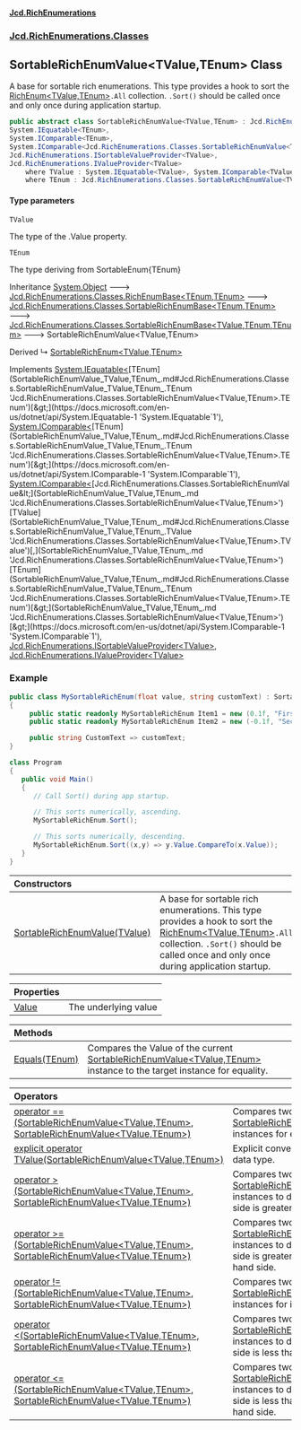#### [Jcd.RichEnumerations](index.md 'index')
### [Jcd.RichEnumerations.Classes](Jcd.RichEnumerations.Classes.md 'Jcd.RichEnumerations.Classes')

## SortableRichEnumValue<TValue,TEnum> Class

A base for sortable rich enumerations. This type provides a hook to sort the [RichEnum&lt;TValue,TEnum&gt;](RichEnum_TValue,TEnum_.md 'Jcd.RichEnumerations.Classes.RichEnum<TValue,TEnum>')`.All` collection.
`.Sort()` should be called once and only once during application startup.

```csharp
public abstract class SortableRichEnumValue<TValue,TEnum> : Jcd.RichEnumerations.Classes.SortableRichEnumBase<TValue, TEnum, TEnum>,
System.IEquatable<TEnum>,
System.IComparable<TEnum>,
System.IComparable<Jcd.RichEnumerations.Classes.SortableRichEnumValue<TValue, TEnum>>,
Jcd.RichEnumerations.ISortableValueProvider<TValue>,
Jcd.RichEnumerations.IValueProvider<TValue>
    where TValue : System.IEquatable<TValue>, System.IComparable<TValue>
    where TEnum : Jcd.RichEnumerations.Classes.SortableRichEnumValue<TValue, TEnum>, Jcd.RichEnumerations.ISortableValueProvider<TValue>
```
#### Type parameters

<a name='Jcd.RichEnumerations.Classes.SortableRichEnumValue_TValue,TEnum_.TValue'></a>

`TValue`

The type of the .Value property.

<a name='Jcd.RichEnumerations.Classes.SortableRichEnumValue_TValue,TEnum_.TEnum'></a>

`TEnum`

The type deriving from SortableEnum{TEnum}

Inheritance [System.Object](https://docs.microsoft.com/en-us/dotnet/api/System.Object 'System.Object') &#129106; [Jcd.RichEnumerations.Classes.RichEnumBase&lt;](RichEnumBase_TEnumeration,TEnumeratedItem_.md 'Jcd.RichEnumerations.Classes.RichEnumBase<TEnumeration,TEnumeratedItem>')[TEnum](SortableRichEnumValue_TValue,TEnum_.md#Jcd.RichEnumerations.Classes.SortableRichEnumValue_TValue,TEnum_.TEnum 'Jcd.RichEnumerations.Classes.SortableRichEnumValue<TValue,TEnum>.TEnum')[,](RichEnumBase_TEnumeration,TEnumeratedItem_.md 'Jcd.RichEnumerations.Classes.RichEnumBase<TEnumeration,TEnumeratedItem>')[TEnum](SortableRichEnumValue_TValue,TEnum_.md#Jcd.RichEnumerations.Classes.SortableRichEnumValue_TValue,TEnum_.TEnum 'Jcd.RichEnumerations.Classes.SortableRichEnumValue<TValue,TEnum>.TEnum')[&gt;](RichEnumBase_TEnumeration,TEnumeratedItem_.md 'Jcd.RichEnumerations.Classes.RichEnumBase<TEnumeration,TEnumeratedItem>') &#129106; [Jcd.RichEnumerations.Classes.SortableRichEnumBase&lt;](SortableRichEnumBase_TEnumeration,TEnumeratedItem_.md 'Jcd.RichEnumerations.Classes.SortableRichEnumBase<TEnumeration,TEnumeratedItem>')[TEnum](SortableRichEnumValue_TValue,TEnum_.md#Jcd.RichEnumerations.Classes.SortableRichEnumValue_TValue,TEnum_.TEnum 'Jcd.RichEnumerations.Classes.SortableRichEnumValue<TValue,TEnum>.TEnum')[,](SortableRichEnumBase_TEnumeration,TEnumeratedItem_.md 'Jcd.RichEnumerations.Classes.SortableRichEnumBase<TEnumeration,TEnumeratedItem>')[TEnum](SortableRichEnumValue_TValue,TEnum_.md#Jcd.RichEnumerations.Classes.SortableRichEnumValue_TValue,TEnum_.TEnum 'Jcd.RichEnumerations.Classes.SortableRichEnumValue<TValue,TEnum>.TEnum')[&gt;](SortableRichEnumBase_TEnumeration,TEnumeratedItem_.md 'Jcd.RichEnumerations.Classes.SortableRichEnumBase<TEnumeration,TEnumeratedItem>') &#129106; [Jcd.RichEnumerations.Classes.SortableRichEnumBase&lt;](SortableRichEnumBase_TValue,TEnumeration,TEnumeratedItem_.md 'Jcd.RichEnumerations.Classes.SortableRichEnumBase<TValue,TEnumeration,TEnumeratedItem>')[TValue](SortableRichEnumValue_TValue,TEnum_.md#Jcd.RichEnumerations.Classes.SortableRichEnumValue_TValue,TEnum_.TValue 'Jcd.RichEnumerations.Classes.SortableRichEnumValue<TValue,TEnum>.TValue')[,](SortableRichEnumBase_TValue,TEnumeration,TEnumeratedItem_.md 'Jcd.RichEnumerations.Classes.SortableRichEnumBase<TValue,TEnumeration,TEnumeratedItem>')[TEnum](SortableRichEnumValue_TValue,TEnum_.md#Jcd.RichEnumerations.Classes.SortableRichEnumValue_TValue,TEnum_.TEnum 'Jcd.RichEnumerations.Classes.SortableRichEnumValue<TValue,TEnum>.TEnum')[,](SortableRichEnumBase_TValue,TEnumeration,TEnumeratedItem_.md 'Jcd.RichEnumerations.Classes.SortableRichEnumBase<TValue,TEnumeration,TEnumeratedItem>')[TEnum](SortableRichEnumValue_TValue,TEnum_.md#Jcd.RichEnumerations.Classes.SortableRichEnumValue_TValue,TEnum_.TEnum 'Jcd.RichEnumerations.Classes.SortableRichEnumValue<TValue,TEnum>.TEnum')[&gt;](SortableRichEnumBase_TValue,TEnumeration,TEnumeratedItem_.md 'Jcd.RichEnumerations.Classes.SortableRichEnumBase<TValue,TEnumeration,TEnumeratedItem>') &#129106; SortableRichEnumValue<TValue,TEnum>

Derived
&#8627; [SortableRichEnum&lt;TValue,TEnum&gt;](SortableRichEnum_TValue,TEnum_.md 'Jcd.RichEnumerations.Classes.SortableRichEnum<TValue,TEnum>')

Implements [System.IEquatable&lt;](https://docs.microsoft.com/en-us/dotnet/api/System.IEquatable-1 'System.IEquatable`1')[TEnum](SortableRichEnumValue_TValue,TEnum_.md#Jcd.RichEnumerations.Classes.SortableRichEnumValue_TValue,TEnum_.TEnum 'Jcd.RichEnumerations.Classes.SortableRichEnumValue<TValue,TEnum>.TEnum')[&gt;](https://docs.microsoft.com/en-us/dotnet/api/System.IEquatable-1 'System.IEquatable`1'), [System.IComparable&lt;](https://docs.microsoft.com/en-us/dotnet/api/System.IComparable-1 'System.IComparable`1')[TEnum](SortableRichEnumValue_TValue,TEnum_.md#Jcd.RichEnumerations.Classes.SortableRichEnumValue_TValue,TEnum_.TEnum 'Jcd.RichEnumerations.Classes.SortableRichEnumValue<TValue,TEnum>.TEnum')[&gt;](https://docs.microsoft.com/en-us/dotnet/api/System.IComparable-1 'System.IComparable`1'), [System.IComparable&lt;](https://docs.microsoft.com/en-us/dotnet/api/System.IComparable-1 'System.IComparable`1')[Jcd.RichEnumerations.Classes.SortableRichEnumValue&lt;](SortableRichEnumValue_TValue,TEnum_.md 'Jcd.RichEnumerations.Classes.SortableRichEnumValue<TValue,TEnum>')[TValue](SortableRichEnumValue_TValue,TEnum_.md#Jcd.RichEnumerations.Classes.SortableRichEnumValue_TValue,TEnum_.TValue 'Jcd.RichEnumerations.Classes.SortableRichEnumValue<TValue,TEnum>.TValue')[,](SortableRichEnumValue_TValue,TEnum_.md 'Jcd.RichEnumerations.Classes.SortableRichEnumValue<TValue,TEnum>')[TEnum](SortableRichEnumValue_TValue,TEnum_.md#Jcd.RichEnumerations.Classes.SortableRichEnumValue_TValue,TEnum_.TEnum 'Jcd.RichEnumerations.Classes.SortableRichEnumValue<TValue,TEnum>.TEnum')[&gt;](SortableRichEnumValue_TValue,TEnum_.md 'Jcd.RichEnumerations.Classes.SortableRichEnumValue<TValue,TEnum>')[&gt;](https://docs.microsoft.com/en-us/dotnet/api/System.IComparable-1 'System.IComparable`1'), [Jcd.RichEnumerations.ISortableValueProvider&lt;](ISortableValueProvider_TValue_.md 'Jcd.RichEnumerations.ISortableValueProvider<TValue>')[TValue](SortableRichEnumValue_TValue,TEnum_.md#Jcd.RichEnumerations.Classes.SortableRichEnumValue_TValue,TEnum_.TValue 'Jcd.RichEnumerations.Classes.SortableRichEnumValue<TValue,TEnum>.TValue')[&gt;](ISortableValueProvider_TValue_.md 'Jcd.RichEnumerations.ISortableValueProvider<TValue>'), [Jcd.RichEnumerations.IValueProvider&lt;](IValueProvider_TValue_.md 'Jcd.RichEnumerations.IValueProvider<TValue>')[TValue](SortableRichEnumValue_TValue,TEnum_.md#Jcd.RichEnumerations.Classes.SortableRichEnumValue_TValue,TEnum_.TValue 'Jcd.RichEnumerations.Classes.SortableRichEnumValue<TValue,TEnum>.TValue')[&gt;](IValueProvider_TValue_.md 'Jcd.RichEnumerations.IValueProvider<TValue>')

### Example

```csharp
public class MySortableRichEnum(float value, string customText) : SortableRichEnumValue<float,MySortableRichEnum>(value)
{
     public static readonly MySortableRichEnum Item1 = new (0.1f, "First Item");
     public static readonly MySortableRichEnum Item2 = new (-0.1f, "Second Item");

     public string CustomText => customText;
}

class Program
{
   public void Main()
   {
      // Call Sort() during app startup.

      // This sorts numerically, ascending.
      MySortableRichEnum.Sort();

      // This sorts numerically, descending.
      MySortableRichEnum.Sort((x,y) => y.Value.CompareTo(x.Value));
   }
}
```

| Constructors | |
| :--- | :--- |
| [SortableRichEnumValue(TValue)](SortableRichEnumValue_TValue,TEnum_..ctor.wDOQro5BNGuHCyh1Hy80FQ.md 'Jcd.RichEnumerations.Classes.SortableRichEnumValue<TValue,TEnum>.SortableRichEnumValue(TValue)') | A base for sortable rich enumerations. This type provides a hook to sort the [RichEnum&lt;TValue,TEnum&gt;](RichEnum_TValue,TEnum_.md 'Jcd.RichEnumerations.Classes.RichEnum<TValue,TEnum>')`.All` collection. `.Sort()` should be called once and only once during application startup. |

| Properties | |
| :--- | :--- |
| [Value](SortableRichEnumValue_TValue,TEnum_.Value.md 'Jcd.RichEnumerations.Classes.SortableRichEnumValue<TValue,TEnum>.Value') | The underlying value |

| Methods | |
| :--- | :--- |
| [Equals(TEnum)](SortableRichEnumValue_TValue,TEnum_.Equals.ADEI5fDC8SpkDVWoKwf06Q.md 'Jcd.RichEnumerations.Classes.SortableRichEnumValue<TValue,TEnum>.Equals(TEnum)') | Compares the Value of the current [SortableRichEnumValue&lt;TValue,TEnum&gt;](SortableRichEnumValue_TValue,TEnum_.md 'Jcd.RichEnumerations.Classes.SortableRichEnumValue<TValue,TEnum>') instance to the target instance for equality. |

| Operators | |
| :--- | :--- |
| [operator ==(SortableRichEnumValue&lt;TValue,TEnum&gt;, SortableRichEnumValue&lt;TValue,TEnum&gt;)](SortableRichEnumValue_TValue,TEnum_.op_Equality.gZqXM98A8IoOY+gE2GMtSQ.md 'Jcd.RichEnumerations.Classes.SortableRichEnumValue<TValue,TEnum>.op_Equality(Jcd.RichEnumerations.Classes.SortableRichEnumValue<TValue,TEnum>, Jcd.RichEnumerations.Classes.SortableRichEnumValue<TValue,TEnum>)') | Compares two [SortableRichEnumValue&lt;TValue,TEnum&gt;](SortableRichEnumValue_TValue,TEnum_.md 'Jcd.RichEnumerations.Classes.SortableRichEnumValue<TValue,TEnum>') instances for equality. |
| [explicit operator TValue(SortableRichEnumValue&lt;TValue,TEnum&gt;)](SortableRichEnumValue_TValue,TEnum_.op_Explicit.6yH4QbngUt6KZL/mVxKxog.md 'Jcd.RichEnumerations.Classes.SortableRichEnumValue<TValue,TEnum>.op_Explicit TValue(Jcd.RichEnumerations.Classes.SortableRichEnumValue<TValue,TEnum>)') | Explicit conversion to the underlying data type. |
| [operator &gt;(SortableRichEnumValue&lt;TValue,TEnum&gt;, SortableRichEnumValue&lt;TValue,TEnum&gt;)](SortableRichEnumValue_TValue,TEnum_.op_GreaterThan.C8h/cowN3TlbFvr8xG0hPw.md 'Jcd.RichEnumerations.Classes.SortableRichEnumValue<TValue,TEnum>.op_GreaterThan(Jcd.RichEnumerations.Classes.SortableRichEnumValue<TValue,TEnum>, Jcd.RichEnumerations.Classes.SortableRichEnumValue<TValue,TEnum>)') | Compares two [SortableRichEnumValue&lt;TValue,TEnum&gt;](SortableRichEnumValue_TValue,TEnum_.md 'Jcd.RichEnumerations.Classes.SortableRichEnumValue<TValue,TEnum>') instances to determine if the left hand side is greater than the right hand side. |
| [operator &gt;=(SortableRichEnumValue&lt;TValue,TEnum&gt;, SortableRichEnumValue&lt;TValue,TEnum&gt;)](SortableRichEnumValue_TValue,TEnum_.op_GreaterThanOrEqual.+yZiCufG5oCYVj7wsxsNCQ.md 'Jcd.RichEnumerations.Classes.SortableRichEnumValue<TValue,TEnum>.op_GreaterThanOrEqual(Jcd.RichEnumerations.Classes.SortableRichEnumValue<TValue,TEnum>, Jcd.RichEnumerations.Classes.SortableRichEnumValue<TValue,TEnum>)') | Compares two [SortableRichEnumValue&lt;TValue,TEnum&gt;](SortableRichEnumValue_TValue,TEnum_.md 'Jcd.RichEnumerations.Classes.SortableRichEnumValue<TValue,TEnum>') instances to determine if the left hand side is greater than or equal to the right hand side. |
| [operator !=(SortableRichEnumValue&lt;TValue,TEnum&gt;, SortableRichEnumValue&lt;TValue,TEnum&gt;)](SortableRichEnumValue_TValue,TEnum_.op_Inequality.y/cS9pzHd/krapUnJ6C2vQ.md 'Jcd.RichEnumerations.Classes.SortableRichEnumValue<TValue,TEnum>.op_Inequality(Jcd.RichEnumerations.Classes.SortableRichEnumValue<TValue,TEnum>, Jcd.RichEnumerations.Classes.SortableRichEnumValue<TValue,TEnum>)') | Compares two [SortableRichEnumValue&lt;TValue,TEnum&gt;](SortableRichEnumValue_TValue,TEnum_.md 'Jcd.RichEnumerations.Classes.SortableRichEnumValue<TValue,TEnum>') instances for inequality. |
| [operator &lt;(SortableRichEnumValue&lt;TValue,TEnum&gt;, SortableRichEnumValue&lt;TValue,TEnum&gt;)](SortableRichEnumValue_TValue,TEnum_.op_LessThan.AcStKW2HutiUEBI7I8if0w.md 'Jcd.RichEnumerations.Classes.SortableRichEnumValue<TValue,TEnum>.op_LessThan(Jcd.RichEnumerations.Classes.SortableRichEnumValue<TValue,TEnum>, Jcd.RichEnumerations.Classes.SortableRichEnumValue<TValue,TEnum>)') | Compares two [SortableRichEnumValue&lt;TValue,TEnum&gt;](SortableRichEnumValue_TValue,TEnum_.md 'Jcd.RichEnumerations.Classes.SortableRichEnumValue<TValue,TEnum>') instances to determine if the left hand side is less than the right hand side. |
| [operator &lt;=(SortableRichEnumValue&lt;TValue,TEnum&gt;, SortableRichEnumValue&lt;TValue,TEnum&gt;)](SortableRichEnumValue_TValue,TEnum_.op_LessThanOrEqual.PYXUfBFp2yFEm2x97l3RyQ.md 'Jcd.RichEnumerations.Classes.SortableRichEnumValue<TValue,TEnum>.op_LessThanOrEqual(Jcd.RichEnumerations.Classes.SortableRichEnumValue<TValue,TEnum>, Jcd.RichEnumerations.Classes.SortableRichEnumValue<TValue,TEnum>)') | Compares two [SortableRichEnumValue&lt;TValue,TEnum&gt;](SortableRichEnumValue_TValue,TEnum_.md 'Jcd.RichEnumerations.Classes.SortableRichEnumValue<TValue,TEnum>') instances to determine if the left hand side is less than or equal to the right hand side. |
